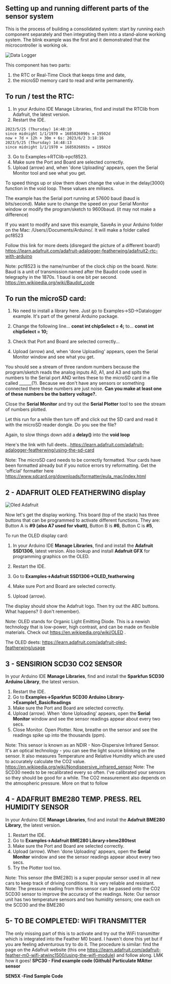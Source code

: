 ## Setting up and running different parts of the sensor system 

This is the process of building a consolidated system: start by running each component separately and then integrating them into a stand-alone working system.
The blink example was the first and it demonstrated that the microcontroller is working ok.

![Data Logger]()

This component has two parts:
   1. the RTC or Real-Time Clock that keeps time and date, 
   2. the microSD memory card to read and write permanently.

## To run / test the RTC: 
 
1. In your Arduino IDE Manage Libraries, find and install the RTClib from Adafruit, the latest version.
2. Restart the IDE.

```
2023/5/25 (Thursday) 14:48:10
since midnight 1/1/1970 = 1685026090s = 19502d
now + 7d + 12h + 30m + 6s: 2023/6/2 3:18:16
2023/5/25 (Thursday) 14:48:13
since midnight 1/1/1970 = 1685026093s = 19502d
```


3. Go to Examples->RTClib->pcf8523.
4. Make sure the Port and Board are selected correctly.
5. Upload (arrow) and, when 'done Uploading' appears, open the Serial Monitor tool and see what you get.

To speed things up or slow them down change the value in the delay(3000) function in the void loop. These values are milisecs. 
 
The example has the Serial port running at 57600 baud (baud is bits/second). Make sure to change the speed on your Serial Monitor window or modify the program/sketch to 9600baud. (it may not make a difference)

If you want to modify and save this example, SaveAs in your Arduino folder on the Mac: /Users/<username>/Documents/Arduino/. It will make a folder called pcf8523
 
Follow this link for more deets (disregard the picture of a different board!) https://learn.adafruit.com/adafruit-adalogger-featherwing/adafruit2-rtc-with-arduino
 
Note: pcf8523 is the name/number of the clock chip on the board. 
Note: Baud is a unit of transmission named after the Baudot code used in telegraphy in the 1870s. 1 baud is one bit per second. https://en.wikipedia.org/wiki/Baudot_code

## To run the microSD card: 
 
1. No need to install a library here. Just go to Examples->SD->Datalogger example. It's part of the general Arduino package.
2. Change the following line...
                            	**const int chipSelect = 4;**
to…
                            	**const int chipSelect = 10;**
  
4. Check that Port and Board are selected correctly...
5. Upload (arrow) and, when 'done Uploading' appears, open the Serial Monitor window and see what you get.
 
You should see a stream of three random numbers because the program/sketch reads the analog inputs A0, A1, and A3 and spits the numbers to the Serial port AND writes these to the microSD card in a file called ______(?). 
Because we don't have any sensors or something connected there these numbers are just noise. **Can you make at least one of these numbers be the battery voltage?.**

Close the **Serial Monitor** and try out the **Serial Plotter** tool to see the stream of numbers plotted. 
 
Let this run for a while then turn off and click out the SD card and read it with the microSD reader dongle. Do you see the file?
 
Again, to slow things down add a **delay()** into the **void loop**
 
Here's the link with full deets…https://learn.adafruit.com/adafruit-adalogger-featherwing/using-the-sd-card
 
Note: The microSD card needs to be correctly formatted. Your cards have been formatted already but if you notice errors try reformatting. Get the 'official' formatter here https://www.sdcard.org/downloads/formatter/eula_mac/index.html

## 2 - ADAFRUIT OLED FEATHERWING display
![Oled Adafruit]()
 
Now let's get the display working. This board (top of the stack) has three buttons that can be programmed to activate different functions. They are: Button A is **#9 (also A7 used for vbatt)**, Button B is **#6**, Button C is **#5**,
 
To run the OLED display card: 
 
1. In your Arduino IDE **Manage Libraries**, find and install the **Adafruit SSD1306**, latest version. Also lookup and install **Adafruit GFX** for programming graphics on the OLED.
 
2. Restart the IDE.
3. Go to **Examples->Adafruit SSD1306->OLED_featherwing**
4. Make sure Port and Board are selected correctly.
5. Upload (arrow).
 
The display should show the Adafruit logo. Then try out the ABC buttons. What happens? (I don't remember). 
 
Note: OLED stands for Organic Light Emitting Diode. This is a newish technology that is low-power, high contrast, and can be made on flexible materials. Check out https://en.wikipedia.org/wiki/OLED .
 
The OLED deets: https://learn.adafruit.com/adafruit-oled-featherwing/usage
 
## 3 - SENSIRION SCD30 CO2 SENSOR
In your Arduino IDE **Manage Libraries**, find and install the **Sparkfun SCD30 Arduino Library**, the latest version.
 
1. Restart the IDE.
2. Go to **Examples->Sparkfun SCD30 Arduino Library->Example1_BasicReadings**
3. Make sure the Port and Board are selected correctly.
4. Upload (arrow).  When 'done Uploading' appears, open the **Serial Monitor** window and see the sensor readings appear about every two secs.
5. Close Monitor. Open Plotter. Now, breathe on the sensor and see the readings spike up into the thousands (ppm).
 
Note: This sensor is known as an NDIR - Non-Dispersive Infrared Sensor. It's an optical technology - you can see the light source blinking on the sensor. It also measures Temperature and Relative Humidity which are used to accurately calculate the CO2 value. https://en.wikipedia.org/wiki/Nondispersive_infrared_sensor
Note: The SCD30 needs to be recalibrated every so often. I've calibrated your sensors so they should be good for a while. The CO2 measurement also depends on the atmospheric pressure. More on that to follow
 
## 4 - ADAFRUIT BME280 TEMP. PRESS. REL HUMIDITY SENSOR
 
In your Arduino IDE **Manage Libraries**, find and install the **Adafruit BME280 Library**, the latest version.
 
1. Restart the IDE.
2. Go to **Examples->Adafruit BME280 Library->bme280test**
3. Make sure the Port and Board are selected correctly.
4. Upload (arrow).  When 'done Uploading' appears, open the **Serial Monitor** window and see the sensor readings appear about every two secs.
5. Try the Plotter tool too.
 
Note: This sensor (the BME280) is a super popular sensor used in all new cars to keep track of driving conditions. It is very reliable and resistant. 
Note: The pressure reading from this sensor can be passed onto the CO2 SCD30 sensor to improve the accuracy of the readings.
Note: Our sensor unit has two temperature sensors and two humidity sensors; one each on the SCD30 and the BME280
 
## 5- TO BE COMPLETED: WIFI TRANSMITTER
The only missing part of this is to activate and try out the WiFi transmitter which is integrated into the Feather M0 board. I haven't done this yet but if you are feeling adventurous try to do it. The procedure is similar: find the page on the Adafruit website (this one https://learn.adafruit.com/adafruit-feather-m0-wifi-atwinc1500/using-the-wifi-module) and follow along. LMK how it goes!
**SPC30 - Find example code (Github) Particulate MAtter sensor**



**SEN5X -Find Sample Code** 


